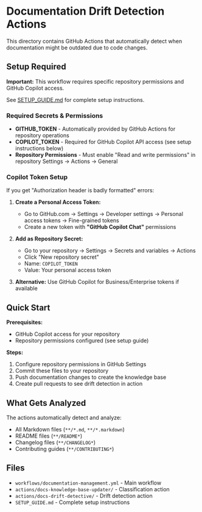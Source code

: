 # Documentation Drift Detection Actions

This directory contains GitHub Actions that automatically detect when documentation might be outdated due to code changes.

## Setup Required

**Important:** This workflow requires specific repository permissions and GitHub Copilot access.

See [SETUP_GUIDE.md](./SETUP_GUIDE.md) for complete setup instructions.

### Required Secrets & Permissions

- **GITHUB_TOKEN** - Automatically provided by GitHub Actions for repository operations
- **COPILOT_TOKEN** - Required for GitHub Copilot API access (see setup instructions below)
- **Repository Permissions** - Must enable "Read and write permissions" in repository Settings → Actions → General

### Copilot Token Setup

If you get "Authorization header is badly formatted" errors:

1. **Create a Personal Access Token:**
   - Go to GitHub.com → Settings → Developer settings → Personal access tokens → Fine-grained tokens
   - Create a new token with **"GitHub Copilot Chat"** permissions
   
2. **Add as Repository Secret:**
   - Go to your repository → Settings → Secrets and variables → Actions
   - Click "New repository secret"
   - Name: `COPILOT_TOKEN`
   - Value: Your personal access token

3. **Alternative:** Use GitHub Copilot for Business/Enterprise tokens if available

## Quick Start

**Prerequisites:**
- GitHub Copilot access for your repository
- Repository permissions configured (see setup guide)

**Steps:**
1. Configure repository permissions in GitHub Settings
2. Commit these files to your repository  
3. Push documentation changes to create the knowledge base
4. Create pull requests to see drift detection in action

## What Gets Analyzed

The actions automatically detect and analyze:
- All Markdown files (`**/*.md`, `**/*.markdown`)
- README files (`**/README*`)
- Changelog files (`**/CHANGELOG*`) 
- Contributing guides (`**/CONTRIBUTING*`)

## Files

- `workflows/documentation-management.yml` - Main workflow
- `actions/docs-knowledge-base-updater/` - Classification action
- `actions/docs-drift-detective/` - Drift detection action
- `SETUP_GUIDE.md` - Complete setup instructions

